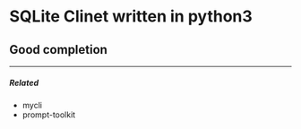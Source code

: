 # SQLite Clinet written in python3 

## Good completion




------------------------------------------------------------------------

##### Related

- mycli
- prompt-toolkit



